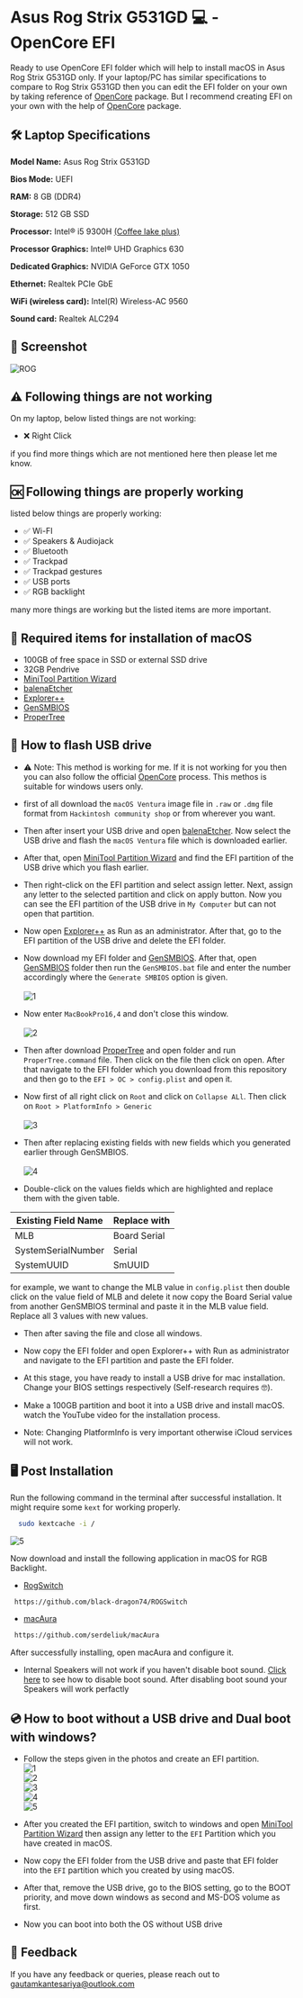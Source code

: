 # Asus Rog Strix G531GD 💻 - OpenCore EFI

Ready to use OpenCore EFI folder which will help to install macOS in Asus Rog Strix G531GD only. If your laptop/PC has similar specifications to compare 
to Rog Strix G531GD then you can edit the EFI folder on your own by taking reference of 
[OpenCore](https://dortania.github.io/OpenCore-Install-Guide/prerequisites.html) package.
But I recommend creating EFI on your own with the help of [OpenCore](https://dortania.github.io/OpenCore-Install-Guide/prerequisites.html) package.


## 🛠 Laptop Specifications

**Model Name:** Asus Rog Strix G531GD

**Bios Mode:** UEFI

**RAM:** 8 GB (DDR4)

**Storage:** 512 GB SSD

**Processor:** Intel® i5 9300H [(Coffee lake plus)](https://www.reddit.com/r/hackintosh/comments/mc1bvn/what_is_coffee_lake_plus/)

**Processor Graphics:** Intel® UHD Graphics 630

**Dedicated Graphics:** NVIDIA GeForce GTX 1050

**Ethernet:** Realtek PCIe GbE 

**WiFi (wireless card):** Intel(R) Wireless-AC 9560

**Sound card:** Realtek ALC294


##  📸 Screenshot

![ROG](https://user-images.githubusercontent.com/82045747/201528162-b4cf1571-dbce-4d27-a0eb-2fd9a8e819a9.png)

##  ⚠️ Following things are not working 

On my laptop, below listed things are not working:

- ❌ Right Click

if you find more things which are not mentioned here then please let me know.

##  🆗 Following things are properly working 

listed below things are properly working:

- ✅ Wi-FI
- ✅ Speakers & Audiojack
- ✅ Bluetooth
- ✅ Trackpad
- ✅ Trackpad gestures
- ✅ USB ports
- ✅ RGB backlight

many more things are working but the listed items are more important.
## 🔎 Required items for installation of macOS

- 100GB of free space in SSD or external SSD drive
- 32GB Pendrive
- [MiniTool Partition Wizard](https://www.partitionwizard.com/free-partition-manager.html)
- [balenaEtcher](https://www.balena.io/etcher/)
- [Explorer++](https://explorerplusplus.com/download)
- [GenSMBIOS](https://github.com/corpnewt/GenSMBIOS)
- [ProperTree](https://github.com/corpnewt/ProperTree)
## 💾 How to flash USB drive

- ⚠️ Note: This method is working for me. If it is not working for you then you can also follow the official [OpenCore](https://dortania.github.io/OpenCore-Install-Guide/prerequisites.html) process. This methos is suitable for windows users only.

- first of all download the `macOS Ventura` image file in `.raw` or `.dmg` file format from `Hackintosh community shop` or from wherever you want.

- Then after insert your USB drive and open [balenaEtcher](https://www.balena.io/etcher/). Now select the USB drive and flash the `macOS Ventura` file which is downloaded earlier.

- After that, open [MiniTool Partition Wizard](https://www.partitionwizard.com/free-partition-manager.html) and find the EFI partition of the USB drive which you flash earlier.

- Then right-click on the EFI partition and select assign letter. Next, assign any letter to the selected partition and click on apply button. Now you can see the EFI partition of the USB drive in `My Computer` but can not open that partition.

- Now open [Explorer++](https://explorerplusplus.com/download) as Run as an administrator. After that, go to the EFI partition of the USB drive and delete the EFI folder.

- Now download my EFI folder and [GenSMBIOS](https://github.com/corpnewt/GenSMBIOS). After that, open [GenSMBIOS](https://github.com/corpnewt/GenSMBIOS) folder then run the `GenSMBIOS.bat` file and enter the number accordingly where the `Generate SMBIOS` option is given.<br/><br/>
![1](https://user-images.githubusercontent.com/82045747/197948538-8845e261-9408-42c1-ae34-e61a0dcd07ea.png)

- Now enter `MacBookPro16,4` and don't close this window.<br/><br/>
![2](https://user-images.githubusercontent.com/82045747/197950048-2eab6072-2c0b-4783-b6fc-f418d316a67f.png)

- Then after download [ProperTree](https://github.com/corpnewt/ProperTree) and open folder and run `ProperTree.command` file. Then click on the file then click on open. After that navigate to the EFI folder which you download from this repository and then go to the `EFI > OC > config.plist` and open it.<br/>

- Now first of all right click on `Root` and click on `Collapse ALl`. Then click on `Root > PlatformInfo > Generic`<br/><br/>
![3](https://user-images.githubusercontent.com/82045747/197954073-7d9d6c85-7e31-459c-a538-61f2500b7ade.png)

- Then after replacing existing fields with new fields which you generated earlier through GenSMBIOS.<br/><br/>
![4](https://user-images.githubusercontent.com/82045747/197955557-148bece1-a096-466d-9a72-81001043ebe3.png)

- Double-click on the values fields which are highlighted and replace them with the given table.

| Existing Field Name | Replace with |                        
| -------- | ------------ |
| MLB| Board Serial |
| SystemSerialNumber| Serial |
| SystemUUID | SmUUID |

for example, we want to change the MLB value in `config.plist` then double click on the value field of MLB and delete it now copy the Board Serial value from another GenSMBIOS terminal and paste it in the MLB value field. Replace all 3 values with new values.

- Then after saving the file and close all windows.

- Now copy the EFI folder and open Explorer++ with Run as administrator and navigate to the EFI partition and paste the EFI folder.

- At this stage, you have ready to install a USB drive for mac installation. Change your BIOS settings respectively (Self-research requires 🤓).  

- Make a 100GB partition and boot it into a USB drive and install macOS. watch the YouTube video for the installation process.

- Note: Changing PlatformInfo is very important otherwise iCloud services will not work.

## 🖥 Post Installation

Run the following command in the terminal after successful installation. It might require some `kext` for working properly.

```bash
  sudo kextcache -i /
```
![5](https://user-images.githubusercontent.com/82045747/197967301-a64b907b-13a6-49f9-8161-de5f8faea98d.png)<br/>

Now download and install the following application in macOS for RGB Backlight.

- [RogSwitch](https://github.com/black-dragon74/ROGSwitch)
 ```bash
  https://github.com/black-dragon74/ROGSwitch

```

- [macAura](https://github.com/serdeliuk/macAura)
 ```bash
  https://github.com/serdeliuk/macAura
```
After successfully installing, open macAura and configure it.

- Internal Speakers will not work if you haven't disable boot sound. [Click here](https://www.asus.com/global/support/FAQ/1036483/) to see how to disable boot sound. After disabling boot sound your Speakers will work perfactly
## 💿 How to boot without a USB drive and Dual boot with windows?

- Follow the steps given in the photos and create an EFI partition.<br/>
![1](https://user-images.githubusercontent.com/82045747/198231379-d527b1e1-98ad-43d4-a4c8-dce7f35174c9.png)<br/>
![2](https://user-images.githubusercontent.com/82045747/198234115-6b8b8507-9770-4686-8ce6-1162f51fe27a.png)<br/>
![3](https://user-images.githubusercontent.com/82045747/198231388-00c81dfa-3af3-43f8-ac3c-8ebe58ca1e87.png)<br/>
![4](https://user-images.githubusercontent.com/82045747/198231411-f412b0ed-638c-4c09-872b-27300c169bc4.png)<br/>
![5](https://user-images.githubusercontent.com/82045747/198231438-a99718ec-df58-4499-a702-7980715d770a.png)<br/>
- After you created the EFI partition, switch to windows and open [MiniTool Partition Wizard](https://www.partitionwizard.com/free-partition-manager.html) then assign any letter to the `EFI` Partition which you have created in macOS.

- Now copy the EFI folder from the USB drive and paste that EFI folder into the `EFI` partition which you created by using macOS.

- After that, remove the USB drive, go to the BIOS setting, go to the BOOT priority, and move down windows as second and MS-DOS volume as first.

- Now you can boot into both the OS without USB drive
##  📝 Feedback

If you have any feedback or queries, please reach out to gautamkantesariya@outlook.com